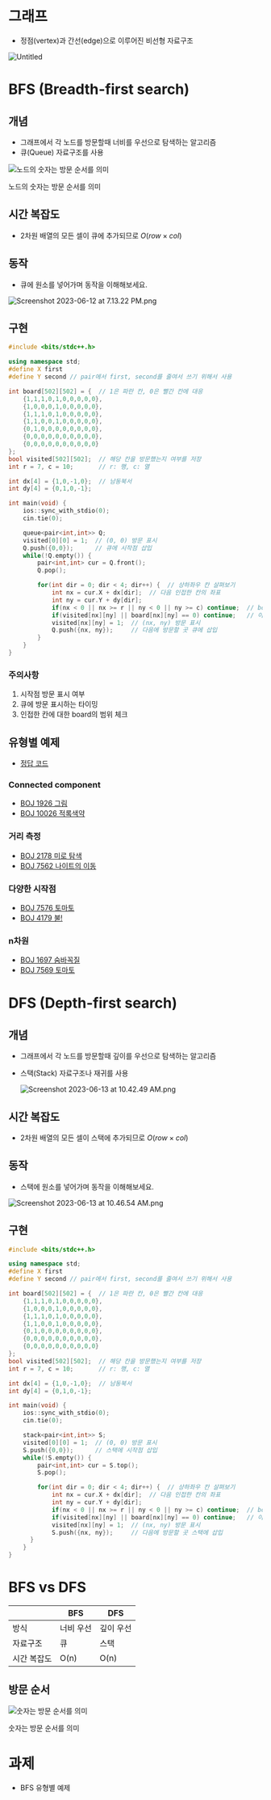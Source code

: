 # 그래프

- 정점(vertex)과 간선(edge)으로 이루어진 비선형 자료구조

![Untitled](https://s3-us-west-2.amazonaws.com/secure.notion-static.com/d83ff43e-e85f-499f-a775-e72ccd52a3ec/Untitled.png)

# BFS **(Breadth-first search)**

## 개념

- 그래프에서 각 노드를 방문할때 너비를 우선으로 탐색하는 알고리즘
- 큐(Queue) 자료구조를 사용

![노드의 숫자는 방문 순서를 의미](https://s3-us-west-2.amazonaws.com/secure.notion-static.com/3d0803df-b718-47f0-af3a-e2b675fa9451/Screenshot_2023-06-12_at_6.49.55_PM.png)

노드의 숫자는 방문 순서를 의미

## 시간 복잡도

- 2차원 배열의 모든 셀이 큐에 추가되므로 $O(row \times col)$

## 동작

- 큐에 원소를 넣어가며 동작을 이해해보세요.

![Screenshot 2023-06-12 at 7.13.22 PM.png](https://s3-us-west-2.amazonaws.com/secure.notion-static.com/e9d67dda-c9ae-4c5f-b88f-9f90d1bb6e3a/Screenshot_2023-06-12_at_7.13.22_PM.png)

## 구현

```cpp
#include <bits/stdc++.h>

using namespace std;
#define X first
#define Y second // pair에서 first, second를 줄여서 쓰기 위해서 사용

int board[502][502] = {  // 1은 파란 칸, 0은 빨간 칸에 대응
	{1,1,1,0,1,0,0,0,0,0},
	{1,0,0,0,1,0,0,0,0,0},
	{1,1,1,0,1,0,0,0,0,0},
	{1,1,0,0,1,0,0,0,0,0},
	{0,1,0,0,0,0,0,0,0,0},
	{0,0,0,0,0,0,0,0,0,0},
	{0,0,0,0,0,0,0,0,0,0}
}; 
bool visited[502][502];  // 해당 칸을 방문했는지 여부를 저장
int r = 7, c = 10;       // r: 행, c: 열

int dx[4] = {1,0,-1,0};  // 남동북서
int dy[4] = {0,1,0,-1};

int main(void) {
	ios::sync_with_stdio(0);
	cin.tie(0);

	queue<pair<int,int>> Q;
	visited[0][0] = 1;  // (0, 0) 방문 표시
	Q.push({0,0});      // 큐에 시작점 삽입
	while(!Q.empty()) {
		pair<int,int> cur = Q.front();
		Q.pop();

		for(int dir = 0; dir < 4; dir++) {  // 상하좌우 칸 살펴보기
			int nx = cur.X + dx[dir];  // 다음 인접한 칸의 좌표
			int ny = cur.Y + dy[dir];
			if(nx < 0 || nx >= r || ny < 0 || ny >= c) continue;  // board 범위 체크
			if(visited[nx][ny] || board[nx][ny] == 0) continue;   // 이동 가능 체크 
			visited[nx][ny] = 1;  // (nx, ny) 방문 표시
			Q.push({nx, ny});     // 다음에 방문할 곳 큐에 삽입
		}
	}
}
```

### 주의사항

1. 시작점 방문 표시 여부
2. 큐에 방문 표시하는 타이밍
3. 인접한 칸에 대한 board의 범위 체크

## 유형별 예제

- [정답 코드](https://github.com/encrypted-def/basic-algo-lecture/blob/master/workbook/0x09.md)

### Connected component

- [BOJ 1926 그림](https://www.acmicpc.net/problem/1926)
- [BOJ 10026 적록색약](https://www.acmicpc.net/problem/10026)

### 거리 측정

- [BOJ 2178 미로 탐색](https://www.acmicpc.net/problem/2178)
- [BOJ 7562 나이트의 이동](https://www.acmicpc.net/problem/7562)

### 다양한 시작점

- [BOJ 7576 토마토](https://www.acmicpc.net/problem/7576)
- [BOJ 4179 불!](https://www.acmicpc.net/problem/4179)

### n차원

- [BOJ 1697 숨바꼭질](https://www.acmicpc.net/problem/1697)
- [BOJ 7569 토마토](https://www.acmicpc.net/problem/7569)

# DFS (Depth-first search)

## 개념

- 그래프에서 각 노드를 방문할때 깊이를 우선으로 탐색하는 알고리즘
- 스택(Stack) 자료구조나 재귀를 사용

  ![Screenshot 2023-06-13 at 10.42.49 AM.png](https://s3-us-west-2.amazonaws.com/secure.notion-static.com/c93617dc-3fc0-4ee4-9ab9-64fc46daa04f/Screenshot_2023-06-13_at_10.42.49_AM.png)


## 시간 복잡도

- 2차원 배열의 모든 셀이 스택에 추가되므로 $O(row \times col)$

## 동작

- 스택에 원소를 넣어가며 동작을 이해해보세요.

![Screenshot 2023-06-13 at 10.46.54 AM.png](https://s3-us-west-2.amazonaws.com/secure.notion-static.com/e70f65a0-dda2-4768-b9f4-0c91e201a90e/Screenshot_2023-06-13_at_10.46.54_AM.png)

## 구현

```cpp
#include <bits/stdc++.h>

using namespace std;
#define X first
#define Y second // pair에서 first, second를 줄여서 쓰기 위해서 사용

int board[502][502] = {  // 1은 파란 칸, 0은 빨간 칸에 대응
	{1,1,1,0,1,0,0,0,0,0},
	{1,0,0,0,1,0,0,0,0,0},
	{1,1,1,0,1,0,0,0,0,0},
	{1,1,0,0,1,0,0,0,0,0},
	{0,1,0,0,0,0,0,0,0,0},
	{0,0,0,0,0,0,0,0,0,0},
	{0,0,0,0,0,0,0,0,0,0}
}; 
bool visited[502][502];  // 해당 칸을 방문했는지 여부를 저장
int r = 7, c = 10;       // r: 행, c: 열

int dx[4] = {1,0,-1,0};  // 남동북서
int dy[4] = {0,1,0,-1};

int main(void) {
	ios::sync_with_stdio(0);
	cin.tie(0);

	stack<pair<int,int>> S;
	visited[0][0] = 1;  // (0, 0) 방문 표시
	S.push({0,0});      // 스택에 시작점 삽입
	while(!S.empty()) {
		pair<int,int> cur = S.top();
		S.pop();

		for(int dir = 0; dir < 4; dir++) {  // 상하좌우 칸 살펴보기
			int nx = cur.X + dx[dir];  // 다음 인접한 칸의 좌표
			int ny = cur.Y + dy[dir];
			if(nx < 0 || nx >= r || ny < 0 || ny >= c) continue;  // board 범위 체크
			if(visited[nx][ny] || board[nx][ny] == 0) continue;   // 이동 가능 체크 
			visited[nx][ny] = 1;  // (nx, ny) 방문 표시
			S.push({nx, ny});     // 다음에 방문할 곳 스택에 삽입
	  }
	}
}
```

# BFS vs DFS

|  | BFS | DFS |
| --- | --- | --- |
| 방식 | 너비 우선 | 깊이 우선 |
| 자료구조 | 큐 | 스택 |
| 시간 복잡도 | O(n) | O(n) |

## 방문 순서

![숫자는 방문 순서를 의미](https://s3-us-west-2.amazonaws.com/secure.notion-static.com/6ea9b97b-3a54-4fdc-a690-d046fff6fe30/Screenshot_2023-06-13_at_10.50.23_AM.png)

숫자는 방문 순서를 의미

# 과제

- BFS 유형별 예제